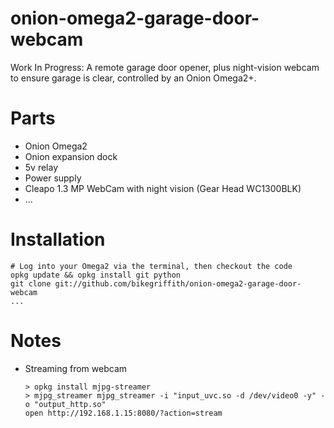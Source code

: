 # onion-omega2-garage-door-webcam

Work In Progress: A remote garage door opener, plus night-vision webcam to ensure garage is clear, controlled by an Onion Omega2+.


Parts
=====
* Onion Omega2
* Onion expansion dock
* 5v relay
* Power supply
* Cleapo 1.3 MP WebCam with night vision (Gear Head WC1300BLK)
* ...

Installation
============

```
# Log into your Omega2 via the terminal, then checkout the code
opkg update && opkg install git python
git clone git://github.com/bikegriffith/onion-omega2-garage-door-webcam
...
```

Notes
=====
* Streaming from webcam

    ```
    > opkg install mjpg-streamer
    > mjpg_streamer mjpg_streamer -i "input_uvc.so -d /dev/video0 -y" -o "output_http.so"
    open http://192.168.1.15:8080/?action=stream
    ```
